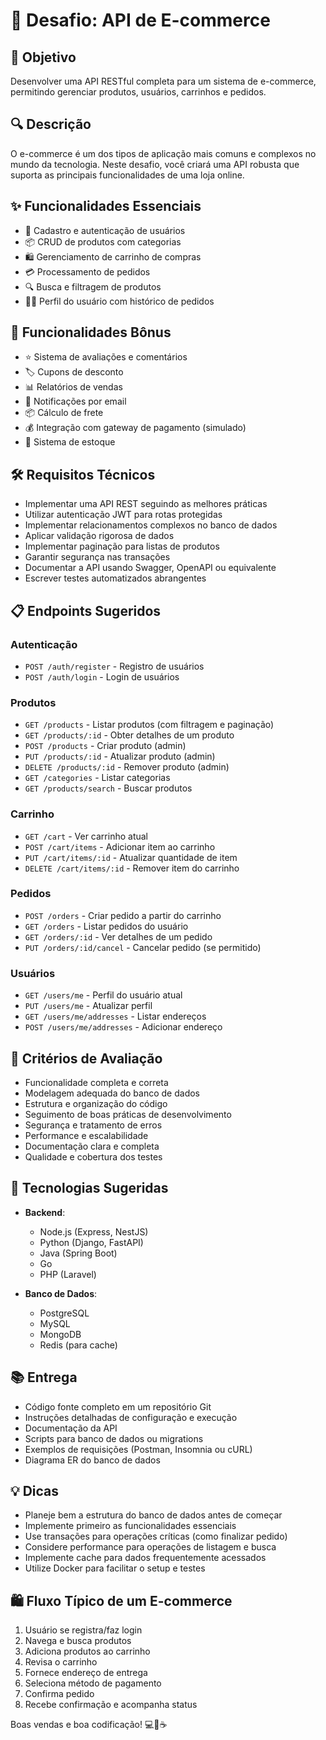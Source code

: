 # 🛒 Desafio: API de E-commerce

## 🎯 Objetivo

Desenvolver uma API RESTful completa para um sistema de e-commerce, permitindo gerenciar produtos, usuários, carrinhos e pedidos.

## 🔍 Descrição

O e-commerce é um dos tipos de aplicação mais comuns e complexos no mundo da tecnologia. Neste desafio, você criará uma API robusta que suporta as principais funcionalidades de uma loja online.

## ✨ Funcionalidades Essenciais

- 👤 Cadastro e autenticação de usuários
- 📦 CRUD de produtos com categorias
- 🛍️ Gerenciamento de carrinho de compras
- 💳 Processamento de pedidos
- 🔍 Busca e filtragem de produtos
- 👨‍💼 Perfil do usuário com histórico de pedidos

## 🌟 Funcionalidades Bônus

- ⭐ Sistema de avaliações e comentários
- 🏷️ Cupons de desconto
- 📊 Relatórios de vendas
- 📨 Notificações por email
- 📦 Cálculo de frete
- 💰 Integração com gateway de pagamento (simulado)
- 🔄 Sistema de estoque

## 🛠️ Requisitos Técnicos

- Implementar uma API REST seguindo as melhores práticas
- Utilizar autenticação JWT para rotas protegidas
- Implementar relacionamentos complexos no banco de dados
- Aplicar validação rigorosa de dados
- Implementar paginação para listas de produtos
- Garantir segurança nas transações
- Documentar a API usando Swagger, OpenAPI ou equivalente
- Escrever testes automatizados abrangentes

## 📋 Endpoints Sugeridos

### Autenticação
- `POST /auth/register` - Registro de usuários
- `POST /auth/login` - Login de usuários

### Produtos
- `GET /products` - Listar produtos (com filtragem e paginação)
- `GET /products/:id` - Obter detalhes de um produto
- `POST /products` - Criar produto (admin)
- `PUT /products/:id` - Atualizar produto (admin)
- `DELETE /products/:id` - Remover produto (admin)
- `GET /categories` - Listar categorias
- `GET /products/search` - Buscar produtos

### Carrinho
- `GET /cart` - Ver carrinho atual
- `POST /cart/items` - Adicionar item ao carrinho
- `PUT /cart/items/:id` - Atualizar quantidade de item
- `DELETE /cart/items/:id` - Remover item do carrinho

### Pedidos
- `POST /orders` - Criar pedido a partir do carrinho
- `GET /orders` - Listar pedidos do usuário
- `GET /orders/:id` - Ver detalhes de um pedido
- `PUT /orders/:id/cancel` - Cancelar pedido (se permitido)

### Usuários
- `GET /users/me` - Perfil do usuário atual
- `PUT /users/me` - Atualizar perfil
- `GET /users/me/addresses` - Listar endereços
- `POST /users/me/addresses` - Adicionar endereço

## 📝 Critérios de Avaliação

- Funcionalidade completa e correta
- Modelagem adequada do banco de dados
- Estrutura e organização do código
- Seguimento de boas práticas de desenvolvimento
- Segurança e tratamento de erros
- Performance e escalabilidade
- Documentação clara e completa
- Qualidade e cobertura dos testes

## 🚀 Tecnologias Sugeridas

- **Backend**:
  - Node.js (Express, NestJS)
  - Python (Django, FastAPI)
  - Java (Spring Boot)
  - Go
  - PHP (Laravel)

- **Banco de Dados**:
  - PostgreSQL
  - MySQL
  - MongoDB
  - Redis (para cache)

## 📚 Entrega

- Código fonte completo em um repositório Git
- Instruções detalhadas de configuração e execução
- Documentação da API
- Scripts para banco de dados ou migrations
- Exemplos de requisições (Postman, Insomnia ou cURL)
- Diagrama ER do banco de dados

## 💡 Dicas

- Planeje bem a estrutura do banco de dados antes de começar
- Implemente primeiro as funcionalidades essenciais
- Use transações para operações críticas (como finalizar pedido)
- Considere performance para operações de listagem e busca
- Implemente cache para dados frequentemente acessados
- Utilize Docker para facilitar o setup e testes

## 🛍️ Fluxo Típico de um E-commerce

1. Usuário se registra/faz login
2. Navega e busca produtos
3. Adiciona produtos ao carrinho
4. Revisa o carrinho
5. Fornece endereço de entrega
6. Seleciona método de pagamento
7. Confirma pedido
8. Recebe confirmação e acompanha status

Boas vendas e boa codificação! 💻🛒☕